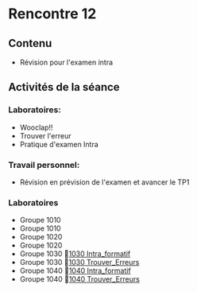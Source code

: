 # Rencontre 12

## Contenu
- Révision pour l'examen intra

## Activités de la séance

### Laboratoires:
  - Wooclap!!
  - Trouver l'erreur
  - Pratique d'examen Intra

### Travail personnel: 
- Révision en prévision de l'examen et avancer le TP1

### Laboratoires
- Groupe 1010 
- Groupe 1010 
- Groupe 1020 
- Groupe 1020 
- Groupe 1030 🔗[1030 Intra_formatif](https://classroom.github.com/a/-nWNcu8_)
- Groupe 1030 🔗[1030 Trouver_Erreurs](https://classroom.github.com/a/FqrykCR9)
- Groupe 1040 🔗[1040 Intra_formatif](https://classroom.github.com/a/xTG_IXjx)
- Groupe 1040 🔗[1040 Trouver_Erreurs](https://classroom.github.com/a/5AgLAV_e)